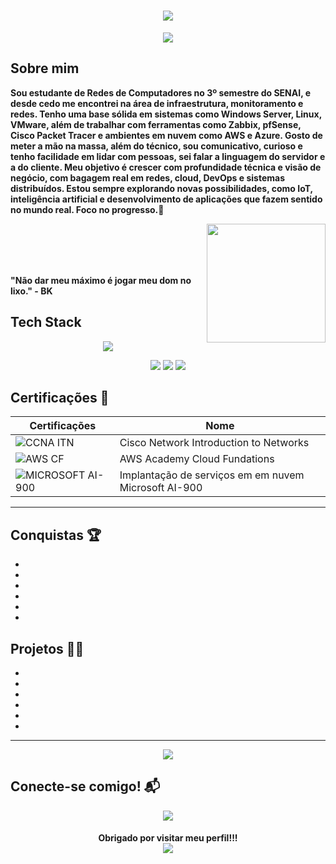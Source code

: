 <h1 align="center">
  <img src="https://capsule-render.vercel.app/api?type=rounded&height=250&color=802C11&text=Guilherme%20Aquino%20⚡&textBg=false&fontColor=FFFFFF">
</h1>

<p align="center">
  <img src="https://readme-typing-svg.herokuapp.com?font=Fira+Code&weight=700&size=21&pause=1000&color=E84E1F&repeat=false&width=435&lines=Network+Analist+%7C+Cloud+Engineer">
</p>

## Sobre mim 

**Sou estudante de Redes de Computadores no 3º semestre do SENAI, e desde cedo me encontrei na área de infraestrutura, monitoramento e redes. Tenho uma base sólida em sistemas como Windows Server, Linux, VMware, além de trabalhar com ferramentas como Zabbix, pfSense, Cisco Packet Tracer e ambientes em nuvem como AWS e Azure. Gosto de meter a mão na massa, além do técnico, sou comunicativo, curioso e tenho facilidade em lidar com pessoas, sei falar a linguagem do servidor e a do cliente.
Meu objetivo é crescer com profundidade técnica e visão de negócio, com bagagem real em redes, cloud, DevOps e sistemas distribuídos. Estou sempre explorando novas possibilidades, como IoT, inteligência artificial e desenvolvimento de aplicações que fazem sentido no mundo real. Foco no progresso.🚀**

<img align="right" height="190" src="https://i.pinimg.com/originals/e6/df/b2/e6dfb22ee8a14be110ec2bed65cc51a5.gif">
<img align="left" height="">


<br><br><br><br>

**"Não dar meu máximo é jogar meu dom no lixo." - BK**

## Tech Stack

<p align="center">
  <img src="https://skillicons.dev/icons?i=arduino,aws,azure,bash,c,debian,git,github,gmail,grafana,html,linux,nginx,notion,ubuntu,windows">
</p>
<p align="center">
  <img src="https://img.shields.io/badge/ChatGPT-74aa9c?logo=openai&logoColor=white">
  <img src="https://img.shields.io/badge/Miro-050038?logo=miro&logoColor=fff">
  <img src="https://img.shields.io/badge/Trello-0052CC?logo=trello&logoColor=fff">
</p>


## Certificações 📝

| Certificações | Nome |
| --- | --- |
| ![CCNA ITN](https://img.shields.io/badge/CISCO_Introductio_To_Networks-t?style=plastic&logo=cisco&color=black) | Cisco Network Introduction to Networks |
| ![AWS CF](https://img.shields.io/badge/_-AWS_Academy_Cloud_Foundations_-t?style=plastic&logo=amazonwebservices&logoColor=orange&color=black) | AWS Academy Cloud Fundations |
| ![MICROSOFT AI-900](https://img.shields.io/badge/_SENAI_Microsoft_AI_900_-T?style=plastic&logoColor=orange&color=black) | Implantação de serviços em em nuvem Microsoft AI-900 |

---

## Conquistas 🏆
- 
-
-
-
-
-

## Projetos 🧑‍💻
-
-
-
-
-
-

---

<p align="center">
  <img src="https://github-readme-streak-stats.herokuapp.com?user=Aquino-Gui-7&theme=highcontrast&hide_border=true&short_numbers=true&mode=weekly&card_width=500&card_height=200">
<p/>

## Conecte-se comigo! 📬

<p align="center">
  <a href="https://www.linkedin.com/public-profile/settings?trk=d_flagship3_profile_self_view_public_profile"> <img src="https://custom-icon-badges.demolab.com/badge/LinkedIn-0A66C2?logo=linkedin-white&logoColor=fff"></a>
</p>
<h4 align="center">
  Obrigado por visitar meu perfil!!!
  <div>
    <img src="https://komarev.com/ghpvc/?username=Aquino-Gui-7&color=orange">
  </div>
</h4>
  
